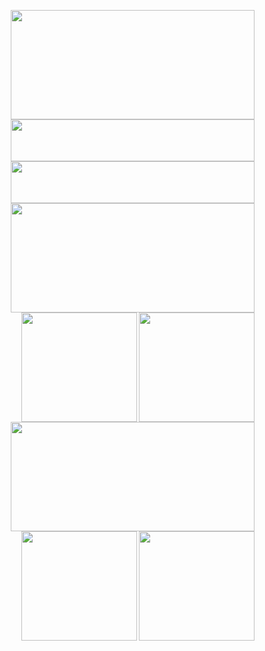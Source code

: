 <div>

 [<img align=right width="390" height="175" src="https://github.com/Steve0929/Steve0929/assets/26073885/031f895e-06d1-46ee-a991-d081f2ea95ae"/> ](https://github.com/Steve0929)

 [<img align=right  width="390" height="67" src="https://user-images.githubusercontent.com/26073885/225658721-b8fb1dd1-05ec-4454-81d2-07c3cc56b6b0.png"/> ](https://twitter.com/SomeBitBot)
 

 <br/><br/><br/><br/>
 
 [<img align=right  width="390" height="67" src="https://user-images.githubusercontent.com/26073885/225466262-66f18ec9-7aa1-4fd0-8d29-db6647ee97c2.png"/> ](https://www.buymeacoffee.com/estebanjs)
 
</div>

<br/> <br/> <br/> <br/>

<div>
 
 [<img align=right width="390" height="175" src="https://user-images.githubusercontent.com/26073885/225646219-8b9ccc95-48fb-4f23-9c85-83eb21e8d1fe.png"/> ](https://open.spotify.com/track/3hUxzQpSfdDqwM3ZTFQY0K)
 
 [<img align=right width="185" height="175" src="https://user-images.githubusercontent.com/26073885/225646506-c060f2d7-b3cb-4c8a-be2f-127ae30a74ee.png"/> ](https://www.linkedin.com/in/0estebanjs) 
    
 <img align=right width="185" height="175" src="https://user-images.githubusercontent.com/26073885/225646688-29de70bd-e5c6-4a51-864e-4a11c1f0f6c2.png"/> 
</div>

<br/> <br/> <br/> <br/> <br/> <br/> <br/> <br/> <br/> 


<div>
 
 [<img align=right width="390" height="175" src="https://user-images.githubusercontent.com/26073885/225646888-19c26936-2460-4bd8-a0e5-309c443c4f8f.png"/> ](https://youtu.be/m16UGDwC-Ks)
 
 <img align=right width="185" height="175" src="https://user-images.githubusercontent.com/26073885/225659085-6a109720-04e4-45cb-a3e7-0410ae3efa44.png"/>  
 
 [<img align=right width="185" height="175" src="https://github.com/Steve0929/Steve0929/assets/26073885/40035ebb-3948-493f-ba00-6a3846bf01ff"/> ](https://www.google.com/maps/place/Bogot%C3%A1/data=!4m2!3m1!1s0x8e3f9bfd2da6cb29:0x239d635520a33914?sa=X&ved=2ahUKEwjLz5H74-D9AhXUtTEKHb4zDacQ8gF6BAgUEAI) 
 
</div>

<!--
# 🈁
### 🦇 The new art form 👋
- 🐦 [Twitter bot] 

- 🧣 [Mobami help network]
- 🧱 [Blockchain visualization] 
<img src="https://raw.githubusercontent.com/Steve0929/Steve0929/master/pc.gif"  width="140px" height="120px" >

[![Anurag's GitHub stats](https://github-readme-stats.vercel.app/api?username=Steve0929)](https://github.com/anuraghazra/github-readme-stats)
-->

[Twitter bot]: https://twitter.com/SomeBitBot
[Mobami help network]: https://mobami.tech
[Blockchain visualization]: https://interactive-blockchain.herokuapp.com
<!--
**Steve0929/Steve0929** is a ✨ _special_ ✨ repository because its `README.md` (this file) appears on your GitHub profile.

Here are some ideas to get you started:

- 🔭 I’m currently working on ...
- 🌱 I’m currently learning ...
- 👯 I’m looking to collaborate on ...
- 🤔 I’m looking for help with ...
- 💬 Ask me about ...
- 📫 How to reach me: ...
- 😄 Pronouns: ...
- ⚡ Fun fact: ...
-->

